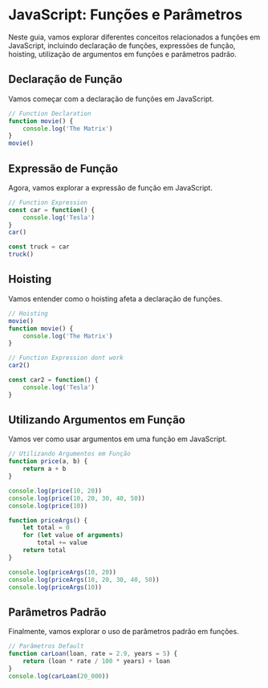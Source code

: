 # JavaScript: Funções e Parâmetros

Neste guia, vamos explorar diferentes conceitos relacionados a funções em JavaScript, incluindo declaração de funções, expressões de função, hoisting, utilização de argumentos em funções e parâmetros padrão.

## Declaração de Função

Vamos começar com a declaração de funções em JavaScript.

```javascript
// Function Declaration
function movie() {
    console.log('The Matrix')
}
movie()
```

## Expressão de Função

Agora, vamos explorar a expressão de função em JavaScript.

```javascript
// Function Expression
const car = function() {
    console.log('Tesla')
}
car()

const truck = car
truck()
```

## Hoisting

Vamos entender como o hoisting afeta a declaração de funções.

```javascript
// Hoisting
movie()
function movie() {
    console.log('The Matrix')
}

// Function Expression dont work
car2()

const car2 = function() {
    console.log('Tesla')
}
```

## Utilizando Argumentos em Função

Vamos ver como usar argumentos em uma função em JavaScript.

```javascript
// Utilizando Argumentos em Função 
function price(a, b) {
    return a + b
}

console.log(price(10, 20))
console.log(price(10, 20, 30, 40, 50))
console.log(price(10))

function priceArgs() {
    let total = 0
    for (let value of arguments)
        total += value
    return total
}

console.log(priceArgs(10, 20))
console.log(priceArgs(10, 20, 30, 40, 50))
console.log(priceArgs(10))
```

## Parâmetros Padrão

Finalmente, vamos explorar o uso de parâmetros padrão em funções.

```javascript
// Parâmetros Default 
function carLoan(loan, rate = 2.9, years = 5) {
    return (loan * rate / 100 * years) + loan
}
console.log(carLoan(20_000))
```